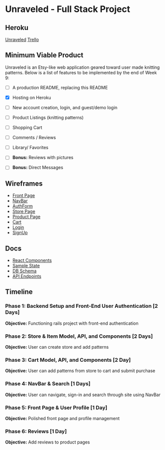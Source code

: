 # Unraveled - Full Stack Project

## Heroku

[Unraveled](http://unraveld.herokuapp.com/#/)
[Trello](https://trello.com/b/t2pMS94X/unraveled)

## Minimum Viable Product

Unraveled is an Etsy-like web application geared toward user made knitting patterns. Below is a list of features to be implemented by the end of Week 9:

- [ ] A production README, replacing this README
- [X] Hosting on Heroku
- [ ] New account creation, login, and guest/demo login
- [ ] Product Listings (knitting patterns)
- [ ] Shopping Cart
- [ ] Comments / Reviews
- [ ] Library/ Favorites

- [ ] __Bonus:__ Reviews with pictures
- [ ] __Bonus:__ Direct Messages


## Wireframes

* [Front Page](wireframes/frontpage.png)
* [NavBar](wireframes/nav_bar.png)
* [AuthForm](wireframes/auth_form.png)
* [Store Page](wireframes/store_page.png)
* [Product Page](wireframes/item_page.png)
* [Cart](wireframes/checkout.png)
* [Login](wireframes/LOGIN_MODAL.png)
* [SignUp](wireframes/SIGNUP_MODAL.png)


## Docs
* [React Components](component-hierarchy.md)
* [Sample State](sample-state.md)
* [DB Schema](schema.md)
* [API Endpoints](api-endpoints.md)

## Timeline

### Phase 1: Backend Setup and Front-End User Authentication [2 Days]
**Objective:** Functioning rails project with front-end authentication

### Phase 2: Store & Item Model, API, and Components [2 Days]
**Objective:** User can create store and add patterns

### Phase 3: Cart Model, API, and Components [2 Day]
**Objective:** User can add patterns from store to cart and submit purchase

### Phase 4: NavBar & Search [1 Days]
**Objective:** User can navigate, sign-in and search through site using NavBar

### Phase 5: Front Page & User Profile  [1 Day]
**Objective:** Polished front page and profile management

### Phase 6: Reviews [1 Day]
**Objective:** Add reviews to product pages
